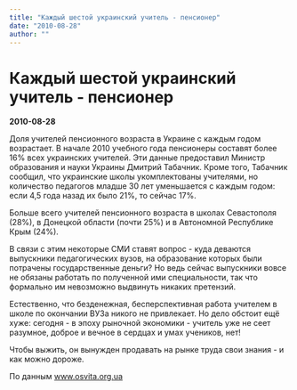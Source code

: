 ```yaml
---
title: "Каждый шестой украинский учитель - пенсионер"
date: "2010-08-28"
author: ""
---
```


# Каждый шестой украинский учитель - пенсионер

**2010-08-28** 

Доля учителей пенсионного возраста в Украине с каждым годом возрастает. В начале 2010 учебного года пенсионеры составят более 16% всех украинских учителей. Эти данные предоставил Министр образования и науки Украины Дмитрий Табачник. Кроме того, Табачник сообщил, что украинские школы укомплектованы учителями, но количество педагогов младше 30 лет уменьшается с каждым годом: если 4,5 года назад их было 21%, то сейчас 17%.

Больше всего учителей пенсионного возраста в школах Севастополя (28%), в Донецкой области (почти 25%) и в Автономной Республике Крым (24%).

В связи с этим некоторые СМИ ставят вопрос - куда деваются выпускники педагогических вузов, на образование которых были потрачены государственные деньги? Но ведь сейчас выпускники вовсе не обязаны работать по полученной ими специальности, так что формально им невозможно выдвинуть никаких претензий.

Естественно, что безденежная, бесперспективная работа учителем в школе по окончании ВУЗа никого не привлекает. Но дело обстоит ещё хуже: сегодня - в эпоху рыночной экономики - учитель уже не сеет разумное, доброе и вечное в сердцах и умах учеников, нет!

Чтобы выжить, он вынужден продавать на рынке труда свои знания - и как можно дороже.

По данным  www.osvita.org.ua